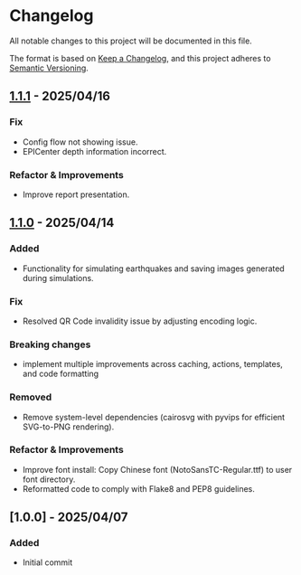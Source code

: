 # Changelog

All notable changes to this project will be documented in this file.

The format is based on [Keep a Changelog](https://keepachangelog.com/en/1.1.0/),
and this project adheres to [Semantic Versioning](https://semver.org/spec/v2.0.0.html).

## [1.1.1] - 2025/04/16

### Fix
- Config flow not showing issue.
- EPICenter depth information incorrect.

### Refactor & Improvements
- Improve report presentation.


## [1.1.0] - 2025/04/14

### Added
- Functionality for simulating earthquakes and saving images generated during simulations.

### Fix
- Resolved QR Code invalidity issue by adjusting encoding logic.

### Breaking changes
- implement multiple improvements across caching, actions, templates, and code formatting

### Removed
- Remove system-level dependencies (cairosvg with pyvips for efficient SVG-to-PNG rendering).

### Refactor & Improvements
- Improve font install: Copy Chinese font (NotoSansTC-Regular.ttf) to user font directory.
- Reformatted code to comply with Flake8 and PEP8 guidelines.


## [1.0.0] - 2025/04/07

### Added
- Initial commit


[1.1.0]: https://github.com/gaojiafamily/ha-trem2/compare/v1.0.0...v1.1.0
[1.1.1]: https://github.com/gaojiafamily/ha-trem2/compare/v1.1.0...v1.1.1